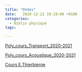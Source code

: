 ```yaml
---
title: "Ondes"
date:   2020-12-22 19:19:00 +0100
categories:
  - Biblio physique
tags:

---
```


[Poly_cours_Transport_2020-2021](/assets/pdf/Poly_cours_Transport_2020-2021.pdf)

[Poly_cours_Acoustique_2020-2021](/assets/pdf/Poly_cours_Acoustique_2020-2021.pdf)

<a href="http://www.etienne-thibierge.fr/agreg/ondes_poly_2015.pdf">Cours E.Thierbierge</a>

